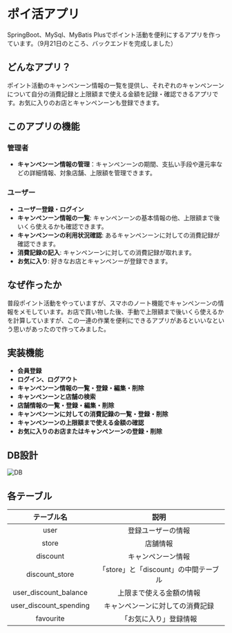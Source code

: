 # ポイ活アプリ

SpringBoot、MySql、MyBatis Plusでポイント活動を便利にするアプリを作っています。（9月21日のところ、バックエンドを完成しました）

## どんなアプリ？

ポイント活動のキャンペンーン情報の一覧を提供し、それぞれのキャンペンーンについて自分の消費記録と上限額まで使える金額を記録・確認できるアプリです。お気に入りのお店とキャンペンーンも登録できます。

## このアプリの機能

### 管理者

- **キャンペンーン情報の管理**：キャンペンーンの期間、支払い手段や還元率などの詳細情報、対象店舗、上限額を管理できます。

### ユーザー

- **ユーザー登録・ログイン**
- **キャンペンーン情報の一覧**: キャンペンーンの基本情報の他、上限額まで後いくら使えるかも確認できます。
- **キャンペンーンの利用状況確認**: あるキャンペンーンに対しての消費記録が確認できます。
- **消費記録の記入**: キャンペンーンに対しての消費記録が取れます。
- **お気に入り**: 好きなお店とキャンペンーが登録できます。

## なぜ作ったか

普段ポイント活動をやっていますが、スマホのノート機能でキャンペンーンの情報をメモしています。お店で買い物した後、手動で上限額まで後いくら使えるかを計算していますが、この一連の作業を便利にできるアプリがあるといいなという思いがあったので作ってみました。

## 実装機能

- **会員登録**
- **ログイン、ログアウト**
- **キャンペンーン情報の一覧・登録・編集・削除**
- **キャンペンーンと店舗の検索**
- **店舗情報の一覧・登録・編集・削除**
- **キャンペンーンに対しての消費記録の一覧・登録・削除**
- **キャンペンーンの上限額まで使える金額の確認**
- **お気に入りのお店またはキャンペンーンの登録・削除**

## DB設計
![DB](https://github.com/hk772400287/discount/assets/105110420/ab862bf5-d074-41f6-8dbb-6a7a4d7b8c01)


## 各テーブル
| テーブル名 | 説明 |
| :-------: | :-------: | 
| user |   登録ユーザーの情報 | 
| store | 店舗情報| 
| discount | キャンペンーン情報 | 
| discount_store | 「store」と「discount」の中間テーブル | 
| user_discount_balance | 上限まで使える金額の情報 | 
| user_discount_spending | キャンペンーンに対しての消費記録 | 
| favourite | 「お気に入り」登録情報 | 
